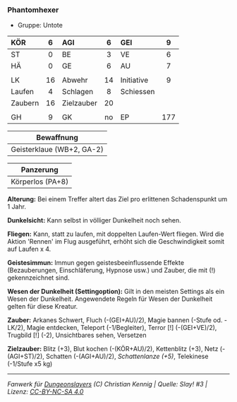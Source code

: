 ### Phantomhexer

- Gruppe: Untote

| KÖR     |  6  | AGI        |  6  | GEI        |  9  |
| :------ | :-: | :--------- | :-: | :--------- | :-: |
| ST      |  0  | BE         |  3  | VE         |  6  |
| HÄ      |  0  | GE         |  6  | AU         |  7  |
|         |     |            |     |            |     |
| LK      | 16  | Abwehr     | 14  | Initiative |  9  |
| Laufen  |  4  | Schlagen   |  8  | Schiessen  |     |
| Zaubern | 16  | Zielzauber | 20  |            |     |
|         |     |            |     |            |     |
| GH      |  9  | GK         | no  | EP         | 177 |

|        Bewaffnung         |
| :-----------------------: |
| Geisterklaue (WB+2, GA-2) |

|    Panzerung     |
| :--------------: |
| Körperlos (PA+8) |

**Alterung:** Bei einem Treffer altert das Ziel pro erlittenen Schadenspunkt um 1 Jahr.

**Dunkelsicht:** Kann selbst in völliger Dunkelheit noch sehen.

**Fliegen:** Kann, statt zu laufen, mit doppelten Laufen-Wert fliegen. Wird die Aktion 'Rennen' im Flug ausgeführt, erhöht sich die Geschwindigkeit somit auf Laufen x 4.

**Geistesimmun:** Immun gegen geistesbeeinflussende Effekte (Bezauberungen, Einschläferung, Hypnose usw.) und Zauber, die mit (!) gekennzeichnet sind.

**Wesen der Dunkelheit (Settingoption):** Gilt in den meisten Settings als ein Wesen der Dunkelheit. Angewendete Regeln für Wesen der Dunkelheit gelten für diese Kreatur.

**Zauber:** Arkanes Schwert, Fluch (-(GEI+AU)/2), Magie bannen (-Stufe od. -LK/2), Magie entdecken, Teleport (-1/Begleiter), Terror [!] (-(GEI+VE)/2), Trugbild [!] (-2), Unsichtbares sehen, Versetzen

**Zielzauber:** Blitz (+3), Blut kochen (-(KÖR+AU)/2), Kettenblitz (+3), Netz (-(AGI+ST)/2), Schatten (-(AGI+AU)/2), _Schattenlanze (+5)_, Telekinese (-1/Stufe x5 kg)

---

_Fanwerk für [Dungeonslayers](https://www.dungeonslayers.net/) (C) Christian Kennig | Quelle: Slay! #3 | Lizenz: [CC-BY-NC-SA 4.0](https://creativecommons.org/licenses/by-nc-sa/4.0/deed.de)_
